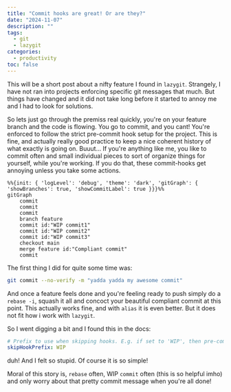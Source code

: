 ```yaml
---
title: "Commit hooks are great! Or are they?"
date: "2024-11-07"
description: ""
tags:
  - git
  - lazygit
categories:
  - productivity
toc: false
---
```


This will be a short post about a nifty feature I found in `lazygit`. Strangely, I have not ran into projects enforcing specific git messages that much. But things have changed and it did not take long before it started to annoy me and I had to look for solutions.

<!--more-->

So lets just go through the premiss real quickly, you're on your feature branch and the code is flowing. You go to commit, and you cant! You're enforced to follow the strict pre-commit hook setup for the project. This is fine, and actually really good practice to keep a nice coherent history of what exactly is going on. Buuut... If you're anything like me, you like to commit often and small individual pieces to sort of organize things for yourself, while you're working. If you do that, these commit-hooks get annoying unless you take some actions.

```mermaid
%%{init: { 'logLevel': 'debug', 'theme': 'dark', 'gitGraph': { 'showBranches': true, 'showCommitLabel': true }}}%%
gitGraph
    commit
    commit
    commit
    branch feature
    commit id:"WIP commit1"
    commit id:"WIP commit2"
    commit id:"WIP commit3"
    checkout main
    merge feature id:"Compliant commit"
    commit
```

The first thing I did for quite some time was:

```bash
git commit --no-verify -m "yadda yadda my awesome commit"
```

And once a feature feels done and you're feeling ready to push simply do a `rebase -i`, squash it all and concoct your beautiful compliant commit at this point.
This actually works fine, and with `alias` it is even better. But it does not fit how i work with `lazygit`.

So I went digging a bit and I found this in the docs:

```yaml
# Prefix to use when skipping hooks. E.g. if set to 'WIP', then pre-commit hooks will be skipped when the commit message starts with 'WIP'
skipHookPrefix: WIP
```

duh! And I felt so stupid. Of course it is so simple!

Moral of this story is, `rebase` often, WIP `commit` often (this is so helpful imho) and only worry about that pretty commit message when you're all done!
